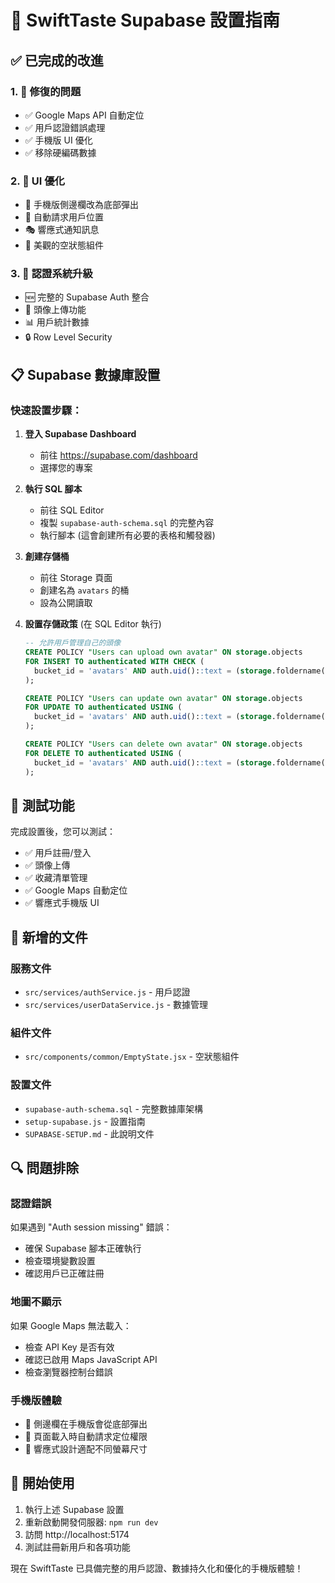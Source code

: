 # 🚀 SwiftTaste Supabase 設置指南

## ✅ 已完成的改進

### 1. 🔧 修復的問題
- ✅ Google Maps API 自動定位
- ✅ 用戶認證錯誤處理
- ✅ 手機版 UI 優化
- ✅ 移除硬編碼數據

### 2. 🎨 UI 優化
- 📱 手機版側邊欄改為底部彈出
- 🎯 自動請求用戶位置
- 🎭 響應式通知訊息
- 💫 美觀的空狀態組件

### 3. 🔐 認證系統升級
- 🆕 完整的 Supabase Auth 整合
- 📸 頭像上傳功能
- 📊 用戶統計數據
- 🔒 Row Level Security

## 📋 Supabase 數據庫設置

### 快速設置步驟：

1. **登入 Supabase Dashboard**
   - 前往 https://supabase.com/dashboard
   - 選擇您的專案

2. **執行 SQL 腳本**
   - 前往 SQL Editor
   - 複製 `supabase-auth-schema.sql` 的完整內容
   - 執行腳本 (這會創建所有必要的表格和觸發器)

3. **創建存儲桶**
   - 前往 Storage 頁面
   - 創建名為 `avatars` 的桶
   - 設為公開讀取

4. **設置存儲政策** (在 SQL Editor 執行)
   ```sql
   -- 允許用戶管理自己的頭像
   CREATE POLICY "Users can upload own avatar" ON storage.objects
   FOR INSERT TO authenticated WITH CHECK (
     bucket_id = 'avatars' AND auth.uid()::text = (storage.foldername(name))[1]
   );

   CREATE POLICY "Users can update own avatar" ON storage.objects
   FOR UPDATE TO authenticated USING (
     bucket_id = 'avatars' AND auth.uid()::text = (storage.foldername(name))[1]
   );

   CREATE POLICY "Users can delete own avatar" ON storage.objects
   FOR DELETE TO authenticated USING (
     bucket_id = 'avatars' AND auth.uid()::text = (storage.foldername(name))[1]
   );
   ```

## 🧪 測試功能

完成設置後，您可以測試：

- ✅ 用戶註冊/登入
- ✅ 頭像上傳
- ✅ 收藏清單管理
- ✅ Google Maps 自動定位
- ✅ 響應式手機版 UI

## 📂 新增的文件

### 服務文件
- `src/services/authService.js` - 用戶認證
- `src/services/userDataService.js` - 數據管理

### 組件文件
- `src/components/common/EmptyState.jsx` - 空狀態組件

### 設置文件
- `supabase-auth-schema.sql` - 完整數據庫架構
- `setup-supabase.js` - 設置指南
- `SUPABASE-SETUP.md` - 此說明文件

## 🔍 問題排除

### 認證錯誤
如果遇到 "Auth session missing" 錯誤：
- 確保 Supabase 腳本正確執行
- 檢查環境變數設置
- 確認用戶已正確註冊

### 地圖不顯示
如果 Google Maps 無法載入：
- 檢查 API Key 是否有效
- 確認已啟用 Maps JavaScript API
- 檢查瀏覽器控制台錯誤

### 手機版體驗
- 📱 側邊欄在手機版會從底部彈出
- 🎯 頁面載入時自動請求定位權限
- 🎨 響應式設計適配不同螢幕尺寸

## 🚀 開始使用

1. 執行上述 Supabase 設置
2. 重新啟動開發伺服器: `npm run dev`
3. 訪問 http://localhost:5174
4. 測試註冊新用戶和各項功能

現在 SwiftTaste 已具備完整的用戶認證、數據持久化和優化的手機版體驗！